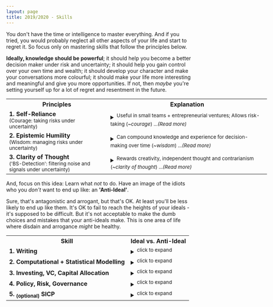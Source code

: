 ```yaml
---
layout: page
title: 2019/2020 - Skills
---
```


You don't have the time or intelligence to master everything. And if you tried, you would probably neglect all other aspects of your life and start to regret it. So focus only on mastering skills that follow the principles below.

**Ideally, knowledge should be powerful**; it should help you become a better decision maker under risk and uncertainty; it should help you gain control over your own time and wealth; it should develop your character and make your conversations more colourful; it should make your life more interesting and meaningful and give you more opportunities. If not, then *maybe* you're setting yourself up for a lot of regret and resentment in the future.


<table style="width:140%">
  <tr>
    <th>Principles</th>
    <th>Explanation</th>
  </tr>
  <tr>
    <td><b>1. Self-Reliance</b><br><sup>(Courage: taking risks under uncertainty)</sup></td>
    <td> <details><summary><sup>Useful in small teams + entrepreneurial ventures; Allows risk-taking (<i>~courage</i>) ...<i>(Read more)</i></sup></summary>
      <b> Ideal: </b> Is it independent and self-reliant? Can you create value and wealth in entrepreneurial ventures with small teams? ('front-office', close-to-the-money, revenue-generating?). Will it help you take risks and chase opportunities in the open market? Does it help you gain ownership of your own time and wealth? In other words, does the knowledge help you become more <i><b>self-owned and courageous</b></i> in the world? 
      <br>
      <b> Anti-Ideal: </b>Or is it a heavily dependent, specialised skill that's useless outside of large corporations? Will it make you fragile and dependent on corporate 'performance' reviews, your manager's opinion, and the whims of the geniuses working in HR departments? Is it a skill that only pays if you offer your obedience and 'hard work' to a bigcorp? Will you end up like those idiots who are proud of how many <i>hours</i> they spend working obediently, rather than how much value they bring to the firm? I've found that these are usually the passive types who longingly look forward to the evenings, weekends and (on a longer scale) retirement - almost as if they treat work as something to be tolerated through passive slave-like obedience. These are probably also the types who say they want a certain job, but never work on relevant personal projects in their free time: almost as if they are waiting for a chance to obey, and only then will they actually do the work to see if they enjoy it. But maybe that's also because the skills that you can use in personal 1-man projects are, by default, self-reliant. If you have no self-reliant skills and need the support-structure of a corporation, you'll never really be able to do any personal projects or 'spec-work' for potential clients.
      </details>
    </td>
  </tr>
  <tr>
    <td><b>2. Epistemic Humility</b><br><sup>(Wisdom: managing risks under uncertainty)</sup></td>
    <td> <details><summary><sup>Can compound knowledge and experience for decision-making over time (<i>~wisdom</i>) ...<i>(Read more)</i></sup></summary>
      <b> Ideal: </b> Does it help you make better decisions under uncertainty? Will it help you mitigate and appropriately handle risk? A few indicators that might help: Does it have timeless principles that will stay true for decades? A lot of timeless knowledge is heavily linked to uncertainty, risk and decision-making, where it usually ends up being called 'wisdom'. In your 40s and 50s, if you learn the right stuff, will your knowledge and voice be respected and taken seriously? Knowledge should make you better at handling the unknown: <i><b>wisdom, decision-making, epistemic humility</b></i>.
      <br>
      <b> Anti-Ideal: </b>Or are you learning something that'll be useless in 10 years time? Is it just a dumb fad that you'll eventually forget? Are you learning something that requires no respect for the unknown? Something that demands no epistemic humility and thought? When you're older, will a bunch of arrogant 23-year-olds (just like you right now) know as much as 50-year-old-you about the subject? Will you end up like some of those older guys with no wisdom to impart, because they wasted too much time learning dumb sh\*t? Also, notice the interesting link between courage and wisdom: if you never have the courage to venture into uncertain territory and make your own mistakes, you'll never pick up much personal wisdom and experience. From a nerdy mathematical perspective, Wisdom may be seen as something like the first integral of Courage over time. Personal experience seems to agree: you learnt most from the actions that you were originally scared to take.
      </details>
    </td>
  </tr>
  <tr>
    <td><b>3. Clarity of Thought</b><br><sup>('BS-Detection': filtering noise and signals under uncertainty)</sup></td>
    <td> <details><summary><sup>Rewards creativity, independent thought and contrarianism (<i>~clarity of thought</i>) ...<i>(Read more)</i></sup></summary>
      <b> Ideal: </b> Is there elegance, clarity and simplicity in high-quality decisions and work? Does it reward skill, creativity or contrarian thinking? Can you progress much faster if you think clearly and independently? Linked to 'wisdom' and experience in a way, but wisdom focuses more on risk-management and conservative decision-making, while this principle is focused more on creativity and contrarian unruliness. How else will you compete with the experienced veterans in the industry, when you're just an arrogant 23-year-old? How else can you outclass the 'hard-working' idiots who throw sheer numbers of hours at their problems rather than clarity and depth of thought? 
      <br>
      <b> Anti-Ideal: </b>Or is the work mostly the same, regardless of who does it, and how much clarity of thought goes into it? Two interesting questions might be useful here. <i>The 'Grad Question': </i>Are you able to teach a 'Gender Studies & Post-Colonial Poetry MSc' grad how to fully master it in less than 12 months? (or a STEM graduate, in under 3 months?). <i>The 'Hangover Question': </i>Can you output high quality work with a splitting hangover? If you answered 'yes' to either of these questions, it's probably a sh***y excuse of a 'skill'.
      </details>
    </td>
  </tr>
</table>


And, focus on this idea: Learn what *not* to do. Have an image of the idiots who you *don't* want to end up like: an **'Anti-Ideal'**. 

Sure, that's antagonistic and arrogant, but that's OK. At least you'll be less likely to end up like them. It's OK to fail to reach the heights of your ideals - it's supposed to be difficult. But it's not acceptable to make the dumb choices and mistakes that your anti-ideals make. This is one area of life where disdain and arrogance *might* be healthy. 


<table style="width:140%">
  <tr>
    <th>Skill</th>
    <th>Ideal vs. Anti-Ideal</th>
  </tr>
  <tr>
    <td><b>1. Writing</b></td>
    <td> <details><summary><sup>click to expand</sup></summary>
      <b> Ideal: </b> Become a skilled writer with clarity, depth and idiosyncracy. Cut through the useless noise; get to the central ideas. Write essays. Explore interesting, important and controversial topics. Actually have interesting, well-developed opinions and convictions. To be honest, you should care less about writing itself, but more about clarity of thought. Erudition and ownership of your own opinions: that's the target. Writing is just a way to practice this.
      <br>
      <b> Anti-Ideal: </b> Don't be one of those idiots who have nothing interesting to say: the types who can't write or think well, and fill their words with empty fluff. Maybe they have underdeveloped opinions and obediently think what they're told to think - <i>'useful idiots'</i>. No individuality in their perspective whatsoever. Intellectual sheep who conform.
      </details>
    </td>
  </tr>
  <tr>
    <td><b>2. Computational + Statistical Modelling </b></td>
    <td><details><summary><sup>click to expand</sup></summary>
      <b> Ideal: </b> Build a deep, intuitive understanding of randomness, uncertainty, information and prediction - from a quantitative and computational perspective. <b>Probability Theory, Information Theory, Machine Learning, Complexity</b>. Focus less on theory, and more on proper application in R&D and entrepreneurship: fields that are 'close to the money'. Practice > Theory.
      <br>
      <b> Anti-Ideal: </b>Study all the ways that people get tricked and lied to, by deceptive statistics and machine learning models. Find out how both idiots and liars can manipulate decisions through misleading quantitative models and stupid assumptions. 
      <br> 
      </details>
    </td>
  </tr>
  <tr>
    <td><b>3. Investing, VC, Capital Allocation</b></td>
    <td><details><summary><sup>click to expand</sup></summary>
      <b> Ideal: </b> Build a deep understanding of investing. Where should you allocate capital (and time) in a free market? What signals can you use to predict growth and value in companies? Learn from investors in different fields. Value (Buffett, Munger, Klarman...), VC (Paul Graham, Peter Thiel - Zero to One, Tim Ferriss' interviews with a LOT of angel investors), Quant Traders (Taleb, Spitznagel, Thorp, AQR, Winton,...), Global Macro (Dalio, Soros)...etc 
      <br>
      <b> Anti-Ideal: </b>Learn how all the bad investors lose money. How should you *NOT* manage your risk? Find all the ways that mediocre portfolio managers manage their investments. And for startups, learn how to tell when a startup looks crap: what signals should you watch out for? This might also be useful when deciding on which startup to join. 
      <br> 
      </details>
    </td>
  </tr>
  <tr>
    <td><b>4. Policy, Risk, Governance</b></td>
    <td><details><summary><sup>click to expand</sup></summary>
      <b> Ideal: </b> Study the trade-offs, risks and 2nd order consequences associated with large-scale, centralised decisions in different fields. Be an educated voter and citizen, basically. Political, medical, economic decisions are all important. Epistemic humility and awareness of risk might be the key here.
      <br>
      <b> Anti-Ideal: </b>Don't be like those naive idiots who introduce massive amounts of systemic risk through dumb policies. Usually done by lefties for some reason... These types of idiots rarely seem to understand systemic risk and 2nd order consequences. They don't seem to grasp the concept of 'trade-off' (or *sacrifice* - as you might call it from an ethical lens). You might occasionally hear them say colourful statements like "Brexit is bad and racist hurr durr 2nd referendum plsss. im so virtuous look at me". And then if you ask them why they think the EU is so great, they might start stuttering nervously about marginal economic benefits that the EU brings, and claim that everyone who voted for Brexit is clearly racist and unintelligent. And the whole time they think they're smart and virtuous. Cowards. Willing to sell sovereignity for some money. Maybe these morons would sell sovereignity, border-control and regulatory power to the US, if they offerred us an extra 6% extra GDP? 'hurr durr the economy'. I've found that these are also the same idiots who may occasionally mention phrases like "but that wasn't real communism maaaaan" or "hurr durr pay gap! womens are still oppressed by the patriarchy" without looking at any issues and statistics in depth. Cowards who tend to sell liberty for comfort. <br><br>
      'Oh the Gulags? Oh the Nazi concentration camps? Systemic risk? Corruption? Genocide? Totalitarianism? Naaaa duuuude, those things will *never* happen here. That's why I voted for more government power - because I'm so generous and I care about the oppressed. Big daddy gov will protect us all' - said the sheep who sold freedom for comfort, moments before being sent to a gulag. 
      <br> 
      </details>
    </td>
  </tr>
  <tr>
    <td><b>5. <sub>(optional)</sub> SICP</b></td>
    <td><details><summary><sup>click to expand</sup></summary>
      <b> Ideal: </b> Master the ideas in 'Structure and Interpretation of Computer Programs'. Learn how to be a 'great hacker'. You don't have to be the best software architect; just remember the value you can add to a team or project if you know how to architect and design clean, elegant systems.
      <br>
      <b> Anti-Ideal: </b>Learn what crappy and mediocre hackers do. Look at all the ways they fail to hide complexity, and screw up technical decisions to exponentially slow productivity. Read 'spaghetti code'. Read 'lasagne code'. Read crappy documentation. Read code written by sh**ty developers with no clarity of thought, or inexperienced developers who were rushed. In fact, read your own code and criticise it (harshly). Again, you don't have to write the greatest software - just don't make stupid, irreversible decisions that exponentially slow you down.
      <br> 
      </details>
    </td>
  </tr>
</table>

